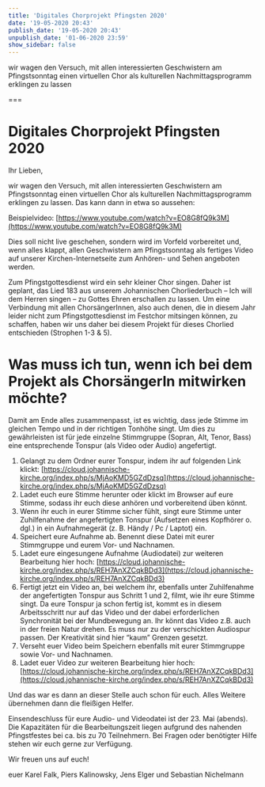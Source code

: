 ```yaml
---
title: 'Digitales Chorprojekt Pfingsten 2020'
date: '19-05-2020 20:43'
publish_date: '19-05-2020 20:43'
unpublish_date: '01-06-2020 23:59'
show_sidebar: false
---
```


wir wagen den Versuch, mit allen interessierten Geschwistern am Pfingstsonntag einen virtuellen Chor als kulturellen Nachmittagsprogramm erklingen zu lassen   

===

# Digitales Chorprojekt Pfingsten 2020
Ihr Lieben,

wir wagen den Versuch, mit allen interessierten Geschwistern am Pfingstsonntag einen virtuellen Chor als kulturellen Nachmittagsprogramm erklingen zu lassen. Das kann dann in etwa so aussehen:

Beispielvideo: [https://www.youtube.com/watch?v=EO8G8fQ9k3M](https://www.youtube.com/watch?v=EO8G8fQ9k3M)

Dies soll nicht live geschehen, sondern wird im Vorfeld vorbereitet und, wenn alles klappt, allen Geschwistern am Pfingstsonntag als fertiges Video auf unserer Kirchen-Internetseite zum Anhören- und Sehen angeboten werden.

Zum Pfingstgottesdienst wird ein sehr kleiner Chor singen. Daher ist geplant, das Lied 183 aus unserem Johannischen Chorliederbuch – Ich will dem Herren singen – zu Gottes Ehren erschallen zu lassen. Um eine Verbindung mit allen ChorsängerInnen, also auch denen, die in diesem Jahr leider nicht zum Pfingstgottesdienst im Festchor mitsingen können, zu schaffen, haben wir uns daher bei diesem Projekt für dieses Chorlied entschieden (Strophen 1-3 & 5). 

# Was muss ich tun, wenn ich bei dem Projekt als ChorsängerIn mitwirken möchte?

Damit am Ende alles zusammenpasst, ist es wichtig, dass jede Stimme im gleichen Tempo und in der richtigen Tonhöhe singt. Um dies zu gewährleisten ist für jede einzelne Stimmgruppe (Sopran, Alt, Tenor, Bass) eine entsprechende Tonspur (als Video oder Audio) angefertigt. 

1. Gelangt zu dem Ordner eurer Tonspur, indem ihr auf folgenden Link klickt: [https://cloud.johannische-kirche.org/index.php/s/MjAoKMD5GZdDzsq](https://cloud.johannische-kirche.org/index.php/s/MjAoKMD5GZdDzsq)
2. Ladet euch eure Stimme herunter oder klickt im Browser auf eure Stimme, sodass ihr euch diese anhören und vorbereitend üben könnt.
3. Wenn ihr euch in eurer Stimme sicher fühlt, singt eure Stimme unter Zuhilfenahme der angefertigten Tonspur (Aufsetzen eines Kopfhörer o. dgl.) in ein Aufnahmegerät (z. B. Händy / Pc / Laptot) ein.
4. Speichert eure Aufnahme ab. Benennt diese Datei mit eurer Stimmgruppe und eurem Vor- und Nachnamen.
5. Ladet eure eingesungene Aufnahme (Audiodatei) zur weiteren Bearbeitung hier hoch: [https://cloud.johannische-kirche.org/index.php/s/REH7AnXZCqkBDd3](https://cloud.johannische-kirche.org/index.php/s/REH7AnXZCqkBDd3)
6. Fertigt jetzt ein Video an, bei welchem ihr, ebenfalls unter Zuhilfenahme der angefertigten Tonspur aus Schritt 1 und 2, filmt, wie ihr eure Stimme singt. Da eure Tonspur ja schon fertig ist, kommt es in diesem Arbeitsschritt nur auf das Video und der dabei erforderlichen Synchronität bei der Mundbewegung an. Ihr könnt das Video z.B. auch in der freien Natur drehen. Es muss nur zu der verschickten Audiospur passen. Der Kreativität sind hier “kaum” Grenzen gesetzt.
7. Verseht euer Video beim Speichern ebenfalls mit eurer Stimmgruppe sowie Vor- und Nachnamen.
8. Ladet euer Video zur weiteren Bearbeitung hier hoch: [https://cloud.johannische-kirche.org/index.php/s/REH7AnXZCqkBDd3](https://cloud.johannische-kirche.org/index.php/s/REH7AnXZCqkBDd3)

Und das war es dann an dieser Stelle auch schon für euch. Alles
 Weitere übernehmen dann die fleißigen Helfer.

Einsendeschluss für eure Audio- und Videodatei ist der 23.
 Mai (abends). Die Kapazitäten für die Bearbeitungszeit liegen aufgrund des nahenden Pfingstfestes bei ca. bis zu 70 Teilnehmern. Bei Fragen oder benötigter Hilfe stehen wir euch gerne zur Verfügung.

Wir freuen uns auf euch!

euer Karel Falk, Piers Kalinowsky, Jens Elger und Sebastian
 Nichelmann 